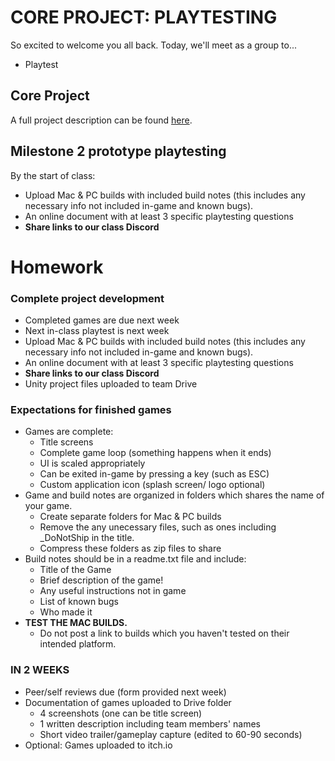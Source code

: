 # CORE PROJECT: PLAYTESTING
So excited to welcome you all back. Today, we'll meet as a group to...
- Playtest

## Core Project
A full project description can be found [here](https://docs.google.com/document/d/1tDOYw7MyPxJZYdS6a-K1kuao_4ohD3uiCvcKuJpBMBE/edit?usp=sharing).

## Milestone 2 prototype playtesting
By the start of class:
- Upload Mac & PC builds with included build notes (this includes any necessary info not included in-game and known bugs).
- An online document with at least 3 specific playtesting questions
- __Share links to our class Discord__

# Homework

### Complete project development
- Completed games are due next week
- Next in-class playtest is next week
- Upload Mac & PC builds with included build notes (this includes any necessary info not included in-game and known bugs). 
- An online document with at least 3 specific playtesting questions
- __Share links to our class Discord__
- Unity project files uploaded to team Drive


### Expectations for finished games
- Games are complete:
    - Title screens
    - Complete game loop (something happens when it ends)
    - UI is scaled appropriately
    - Can be exited in-game by pressing a key (such as ESC)
    - Custom application icon (splash screen/ logo optional)
- Game and build notes are organized in folders which shares the name of your game. 
    - Create separate folders for Mac & PC builds
    - Remove the any unecessary files, such as ones including _DoNotShip in the title.
    - Compress these folders as zip files to share
- Build notes should be in a readme.txt file and include:
    - Title of the Game
    - Brief description of the game!
    - Any useful instructions not in game
    - List of known bugs
    - Who made it
- __TEST THE MAC BUILDS.__ 
    - Do not post a link to builds which you haven't tested on their intended platform.

### IN 2 WEEKS
- Peer/self reviews due (form provided next week)
- Documentation of games uploaded to Drive folder
    - 4 screenshots (one can be title screen)
    - 1 written description including team members' names
    - Short video trailer/gameplay capture (edited to 60-90 seconds)
- Optional: Games uploaded to itch.io